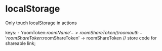 # localStorage
  Only touch localStorage in actions

  keys: 
    - 'roomToken:$roomName' -> roomShareToken // room auth
    - 'roomShareToken:$roomShareToken' -> roomShareToken  // store code for shareable link;